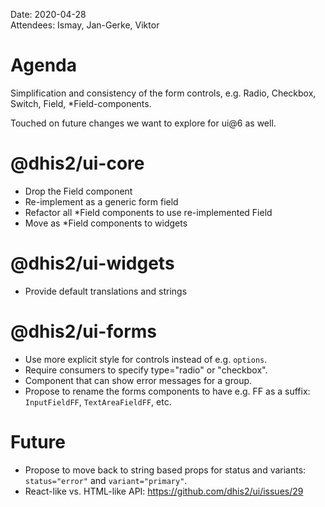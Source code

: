 Date: 2020-04-28\
Attendees: Ismay, Jan-Gerke, Viktor

# Agenda

Simplification and consistency of the form controls, e.g. Radio, Checkbox, Switch, Field, *Field-components.

Touched on future changes we want to explore for ui@6 as well.

# @dhis2/ui-core

- Drop the Field component
- Re-implement as a generic form field
- Refactor all *Field components to use re-implemented Field
- Move as *Field components to widgets

# @dhis2/ui-widgets

- Provide default translations and strings

# @dhis2/ui-forms

- Use more explicit style for controls instead of e.g. `options`.
- Require consumers to specify type="radio" or "checkbox".
- Component that can show error messages for a group.
- Propose to rename the forms components to have e.g. FF as a suffix: `InputFieldFF`, `TextAreaFieldFF`, etc.

# Future

- Propose to move back to string based props for status and variants: `status="error"` and `variant="primary"`.
- React-like vs. HTML-like API: https://github.com/dhis2/ui/issues/29
